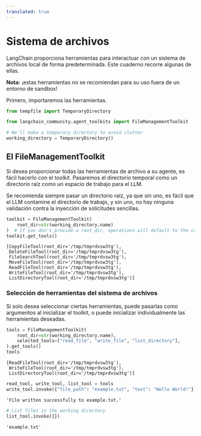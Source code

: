 ```yaml
---
translated: true
---
```


# Sistema de archivos

LangChain proporciona herramientas para interactuar con un sistema de archivos local de forma predeterminada. Este cuaderno recorre algunas de ellas.

**Nota:** ¡estas herramientas no se recomiendan para su uso fuera de un entorno de sandbox!

Primero, importaremos las herramientas.

```python
from tempfile import TemporaryDirectory

from langchain_community.agent_toolkits import FileManagementToolkit

# We'll make a temporary directory to avoid clutter
working_directory = TemporaryDirectory()
```

## El FileManagementToolkit

Si desea proporcionar todas las herramientas de archivo a su agente, es fácil hacerlo con el toolkit. Pasaremos el directorio temporal como un directorio raíz como un espacio de trabajo para el LLM.

Se recomienda siempre pasar un directorio raíz, ya que sin uno, es fácil que el LLM contamine el directorio de trabajo, y sin uno, no hay ninguna validación contra la inyección de solicitudes sencillas.

```python
toolkit = FileManagementToolkit(
    root_dir=str(working_directory.name)
)  # If you don't provide a root_dir, operations will default to the current working directory
toolkit.get_tools()
```

```output
[CopyFileTool(root_dir='/tmp/tmprdvsw3tg'),
 DeleteFileTool(root_dir='/tmp/tmprdvsw3tg'),
 FileSearchTool(root_dir='/tmp/tmprdvsw3tg'),
 MoveFileTool(root_dir='/tmp/tmprdvsw3tg'),
 ReadFileTool(root_dir='/tmp/tmprdvsw3tg'),
 WriteFileTool(root_dir='/tmp/tmprdvsw3tg'),
 ListDirectoryTool(root_dir='/tmp/tmprdvsw3tg')]
```

### Selección de herramientas del sistema de archivos

Si solo desea seleccionar ciertas herramientas, puede pasarlas como argumentos al inicializar el toolkit, o puede inicializar individualmente las herramientas deseadas.

```python
tools = FileManagementToolkit(
    root_dir=str(working_directory.name),
    selected_tools=["read_file", "write_file", "list_directory"],
).get_tools()
tools
```

```output
[ReadFileTool(root_dir='/tmp/tmprdvsw3tg'),
 WriteFileTool(root_dir='/tmp/tmprdvsw3tg'),
 ListDirectoryTool(root_dir='/tmp/tmprdvsw3tg')]
```

```python
read_tool, write_tool, list_tool = tools
write_tool.invoke({"file_path": "example.txt", "text": "Hello World!"})
```

```output
'File written successfully to example.txt.'
```

```python
# List files in the working directory
list_tool.invoke({})
```

```output
'example.txt'
```
